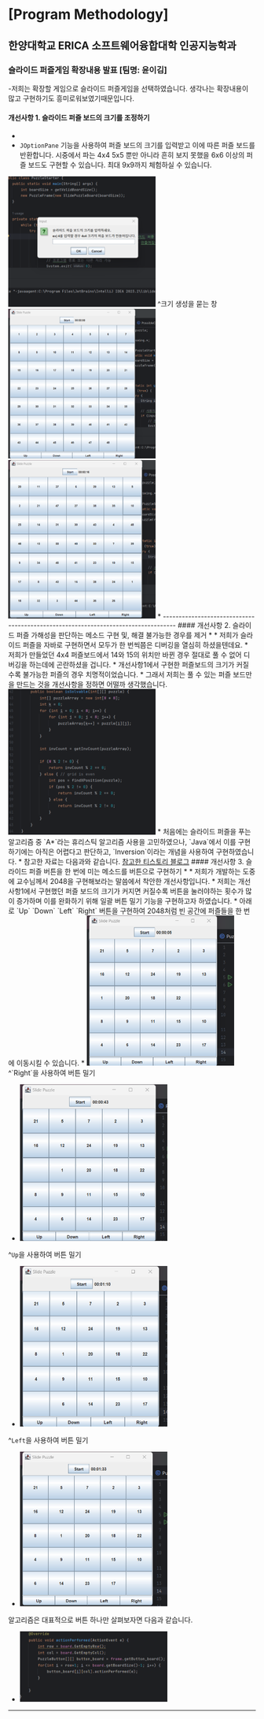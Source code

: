 # [Program Methodology]
## 한양대학교 ERICA 소프트웨어융합대학 인공지능학과

### 슬라이드 퍼즐게임 확장내용 발표 [팀명: 윤이김]

-저희는 확장할 게임으로 슬라이드 퍼즐게임을 선택하였습니다. 생각나는 확장내용이 많고 구현하기도 흥미로워보였기때문입니다.
#### 개선사항 1. 슬라이드 퍼즐 보드의 크기를 조정하기
*
* `JOptionPane` 기능을 사용하여 퍼즐 보드의 크기를 입력받고 이에 따른 퍼즐 보드를 반환합니다. 시중에서 파는 4x4 5x5 뿐만 아니라 흔히 보지 못했을 6x6 이상의 퍼즐 보드도 구현할 수 있습니다. 최대 9x9까지 체험하실 수 있습니다.
<img src="image/Slide1.png" width="300">
^크기 생성을 묻는 창
<img src="image/Slide2.png" width="300">
<img src="image/Slide3.png" width="300">
* ----------------------------------------------------------------------------------
#### 개선사항 2. 슬라이드 퍼즐 가해성을 판단하는 메소드 구현 및, 해결 불가능한 경우를 제거
*
* 저희가 슬라이드 퍼즐을 자바로 구현하면서 모두가 한 번씩쯤은 디버깅을 열심히 하셨을텐데요.
* 저희가 만들었던 4x4 퍼즐보드에서 14와 15의 위치만 바뀐 경우 절대로 풀 수 없어 디버깅을 하는데에 곤란하셨을 겁니다.
* 개선사항1에서 구현한 퍼즐보드의 크기가 커질 수록 불가능한 퍼즐의 경우 치명적이었습니다.
* 그래서 저희는 풀 수 있는 퍼즐 보드만을 만드는 것을 개선사항을 정하면 어떨까 생각했습니다.
<img src="image/Slide4.png" width="300">
* 처음에는 슬라이드 퍼즐을 푸는 알고리즘 중 `A*`라는 휴리스틱 알고리즘 사용을 고민하였으나, `Java`에서 이를 구현하기에는 아직은 어렵다고 판단하고, `Inversion`이라는 개념을 사용하여 구현하였습니다.
* 참고한 자료는 다음과와 같습니다. <a href="https://natejin.tistory.com/m/22"> 참고한 티스토리 블로그</a>
#### 개선사항 3. 슬라이드 퍼즐 버튼을 한 번에 미는 메소드를 버튼으로 구현하기
* 
* 저희가 개발하는 도중에 교수님께서 2048을 구현해보라는 말씀에서 착안한 개선사항입니다.
* 저희는 개선사항1에서 구현했던 퍼즐 보드의 크기가 커지면 커질수록 버튼을 눌러야하는 횟수가 많이 증가하며 이를 완화하기 위해 일괄 버튼 밀기 기능을 구현하고자 하였습니다.
* 아래로 `Up` `Down` `Left` `Right` 버튼을 구현하여 2048처럼 빈 공간에 퍼즐들을 한 번에 이동시킬 수 있습니다.
* <img src="image/Slide5.png" width="300">
^`Right`을 사용하여 버튼 밀기

* <img src="image/Slide6.png" width="300">
^`Up`을 사용하여 버튼 밀기

* <img src="image/Slide7.png" width="300">
^`Left`을 사용하여 버튼 밀기

* <img src="image/Slide8.png" width="300">

알고리즘은 대표적으로 버튼 하나만 살펴보자면 다음과 같습니다.
* <img src="image/Slide9.png" width="300">
-----------------------------------------------------------------------------

